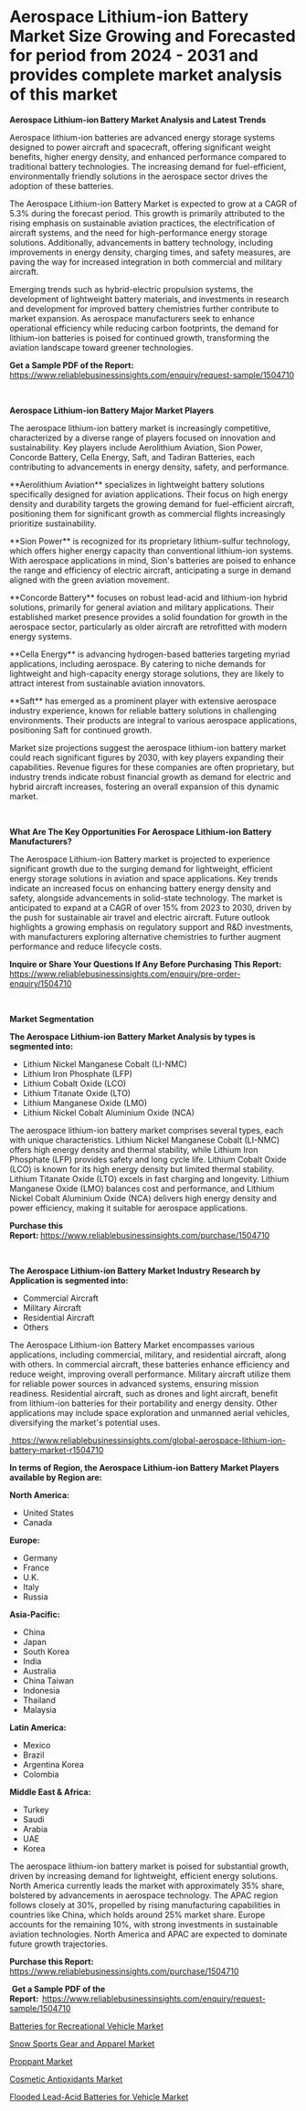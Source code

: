 <p><h1>Aerospace Lithium-ion Battery Market Size Growing and Forecasted for period from 2024 - 2031 and provides complete market analysis of this market</h1></p><p><strong>Aerospace Lithium-ion Battery Market Analysis and Latest Trends</strong></p>
<p><p>Aerospace lithium-ion batteries are advanced energy storage systems designed to power aircraft and spacecraft, offering significant weight benefits, higher energy density, and enhanced performance compared to traditional battery technologies. The increasing demand for fuel-efficient, environmentally friendly solutions in the aerospace sector drives the adoption of these batteries.</p><p>The Aerospace Lithium-ion Battery Market is expected to grow at a CAGR of 5.3% during the forecast period. This growth is primarily attributed to the rising emphasis on sustainable aviation practices, the electrification of aircraft systems, and the need for high-performance energy storage solutions. Additionally, advancements in battery technology, including improvements in energy density, charging times, and safety measures, are paving the way for increased integration in both commercial and military aircraft.</p><p>Emerging trends such as hybrid-electric propulsion systems, the development of lightweight battery materials, and investments in research and development for improved battery chemistries further contribute to market expansion. As aerospace manufacturers seek to enhance operational efficiency while reducing carbon footprints, the demand for lithium-ion batteries is poised for continued growth, transforming the aviation landscape toward greener technologies.</p></p>
<p><strong>Get a Sample PDF of the Report:&nbsp;</strong> <a href="https://www.reliablebusinessinsights.com/enquiry/request-sample/1504710?utm_campaign=1091&utm_medium=2&utm_source=Github&utm_content=ia&utm_term=27092024&utm_id=aerospace-lithium-ion-battery">https://www.reliablebusinessinsights.com/enquiry/request-sample/1504710</a></p>
<p>&nbsp;</p>
<p><strong>Aerospace Lithium-ion Battery Major Market Players</strong></p>
<p><p>The aerospace lithium-ion battery market is increasingly competitive, characterized by a diverse range of players focused on innovation and sustainability. Key players include Aerolithium Aviation, Sion Power, Concorde Battery, Cella Energy, Saft, and Tadiran Batteries, each contributing to advancements in energy density, safety, and performance.</p><p>**Aerolithium Aviation** specializes in lightweight battery solutions specifically designed for aviation applications. Their focus on high energy density and durability targets the growing demand for fuel-efficient aircraft, positioning them for significant growth as commercial flights increasingly prioritize sustainability.</p><p>**Sion Power** is recognized for its proprietary lithium-sulfur technology, which offers higher energy capacity than conventional lithium-ion systems. With aerospace applications in mind, Sion's batteries are poised to enhance the range and efficiency of electric aircraft, anticipating a surge in demand aligned with the green aviation movement.</p><p>**Concorde Battery** focuses on robust lead-acid and lithium-ion hybrid solutions, primarily for general aviation and military applications. Their established market presence provides a solid foundation for growth in the aerospace sector, particularly as older aircraft are retrofitted with modern energy systems.</p><p>**Cella Energy** is advancing hydrogen-based batteries targeting myriad applications, including aerospace. By catering to niche demands for lightweight and high-capacity energy storage solutions, they are likely to attract interest from sustainable aviation innovators.</p><p>**Saft** has emerged as a prominent player with extensive aerospace industry experience, known for reliable battery solutions in challenging environments. Their products are integral to various aerospace applications, positioning Saft for continued growth.</p><p>Market size projections suggest the aerospace lithium-ion battery market could reach significant figures by 2030, with key players expanding their capabilities. Revenue figures for these companies are often proprietary, but industry trends indicate robust financial growth as demand for electric and hybrid aircraft increases, fostering an overall expansion of this dynamic market.</p></p>
<p>&nbsp;</p>
<p><strong>What Are The Key Opportunities For Aerospace Lithium-ion Battery Manufacturers?</strong></p>
<p><p>The Aerospace Lithium-ion Battery market is projected to experience significant growth due to the surging demand for lightweight, efficient energy storage solutions in aviation and space applications. Key trends indicate an increased focus on enhancing battery energy density and safety, alongside advancements in solid-state technology. The market is anticipated to expand at a CAGR of over 15% from 2023 to 2030, driven by the push for sustainable air travel and electric aircraft. Future outlook highlights a growing emphasis on regulatory support and R&D investments, with manufacturers exploring alternative chemistries to further augment performance and reduce lifecycle costs.</p></p>
<p><strong>Inquire or Share Your Questions If Any Before Purchasing This Report:</strong> <a href="https://www.reliablebusinessinsights.com/enquiry/pre-order-enquiry/1504710?utm_campaign=1091&utm_medium=2&utm_source=Github&utm_content=ia&utm_term=27092024&utm_id=aerospace-lithium-ion-battery">https://www.reliablebusinessinsights.com/enquiry/pre-order-enquiry/1504710</a></p>
<p>&nbsp;</p>
<p><strong>Market Segmentation</strong></p>
<p><strong>The Aerospace Lithium-ion Battery Market Analysis by types is segmented into:</strong></p>
<p><ul><li>Lithium Nickel Manganese Cobalt (LI-NMC)</li><li>Lithium Iron Phosphate (LFP)</li><li>Lithium Cobalt Oxide (LCO)</li><li>Lithium Titanate Oxide (LTO)</li><li>Lithium Manganese Oxide (LMO)</li><li>Lithium Nickel Cobalt Aluminium Oxide (NCA)</li></ul></p>
<p><p>The aerospace lithium-ion battery market comprises several types, each with unique characteristics. Lithium Nickel Manganese Cobalt (LI-NMC) offers high energy density and thermal stability, while Lithium Iron Phosphate (LFP) provides safety and long cycle life. Lithium Cobalt Oxide (LCO) is known for its high energy density but limited thermal stability. Lithium Titanate Oxide (LTO) excels in fast charging and longevity. Lithium Manganese Oxide (LMO) balances cost and performance, and Lithium Nickel Cobalt Aluminium Oxide (NCA) delivers high energy density and power efficiency, making it suitable for aerospace applications.</p></p>
<p><strong>Purchase this Report:&nbsp;</strong><a href="https://www.reliablebusinessinsights.com/purchase/1504710?utm_campaign=1091&utm_medium=2&utm_source=Github&utm_content=ia&utm_term=27092024&utm_id=aerospace-lithium-ion-battery">https://www.reliablebusinessinsights.com/purchase/1504710</a></p>
<p>&nbsp;</p>
<p><strong>The Aerospace Lithium-ion Battery Market Industry Research by Application is segmented into:</strong></p>
<p><ul><li>Commercial Aircraft</li><li>Military Aircraft</li><li>Residential Aircraft</li><li>Others</li></ul></p>
<p><p>The Aerospace Lithium-ion Battery Market encompasses various applications, including commercial, military, and residential aircraft, along with others. In commercial aircraft, these batteries enhance efficiency and reduce weight, improving overall performance. Military aircraft utilize them for reliable power sources in advanced systems, ensuring mission readiness. Residential aircraft, such as drones and light aircraft, benefit from lithium-ion batteries for their portability and energy density. Other applications may include space exploration and unmanned aerial vehicles, diversifying the market's potential uses.</p></p>
<p><a href="https://www.reliablebusinessinsights.com/global-aerospace-lithium-ion-battery-market-r1504710?utm_campaign=1091&utm_medium=2&utm_source=Github&utm_content=ia&utm_term=27092024&utm_id=aerospace-lithium-ion-battery">&nbsp;https://www.reliablebusinessinsights.com/global-aerospace-lithium-ion-battery-market-r1504710</a></p>
<p><strong>In terms of Region, the Aerospace Lithium-ion Battery Market Players available by Region are:</strong></p>
<p>
    <p> <strong> North America: </strong>
        <ul>
            <li>United States</li>
            <li>Canada</li>
        </ul>
        </p> 
    <p> <strong> Europe: </strong>
        <ul>
            <li>Germany</li>
            <li>France</li>
            <li>U.K.</li>
            <li>Italy</li>
            <li>Russia</li>
        </ul>
        </p> 
    <p> <strong> Asia-Pacific: </strong>
        <ul>
            <li>China</li>
            <li>Japan</li>
            <li>South Korea</li>
            <li>India</li>
            <li>Australia</li>
            <li>China Taiwan</li>
            <li>Indonesia</li>
            <li>Thailand</li>
            <li>Malaysia</li>
        </ul>
        </p> 
    <p> <strong> Latin America: </strong>
        <ul>
            <li>Mexico</li>
            <li>Brazil</li>
            <li>Argentina Korea</li>
            <li>Colombia</li>
        </ul>
        </p> 
    <p> <strong> Middle East & Africa: </strong>
        <ul>
            <li>Turkey</li>
            <li>Saudi</li>
            <li>Arabia</li>
            <li>UAE</li>
            <li>Korea</li>
        </ul>
    </p>
    </p>
<p><p>The aerospace lithium-ion battery market is poised for substantial growth, driven by increasing demand for lightweight, efficient energy solutions. North America currently leads the market with approximately 35% share, bolstered by advancements in aerospace technology. The APAC region follows closely at 30%, propelled by rising manufacturing capabilities in countries like China, which holds around 25% market share. Europe accounts for the remaining 10%, with strong investments in sustainable aviation technologies. North America and APAC are expected to dominate future growth trajectories.</p></p>
<p><strong>Purchase this Report: </strong><a href="https://www.reliablebusinessinsights.com/purchase/1504710?utm_campaign=1091&utm_medium=2&utm_source=Github&utm_content=ia&utm_term=27092024&utm_id=aerospace-lithium-ion-battery">https://www.reliablebusinessinsights.com/purchase/1504710</a></p>
<p>&nbsp;<strong>Get a Sample PDF of the Report:&nbsp;&nbsp;</strong><a href="https://www.reliablebusinessinsights.com/enquiry/request-sample/1504710?utm_campaign=1091&utm_medium=2&utm_source=Github&utm_content=ia&utm_term=27092024&utm_id=aerospace-lithium-ion-battery">https://www.reliablebusinessinsights.com/enquiry/request-sample/1504710</a></p>
<p><strong></strong></p>
<p><p><a href="https://github.com/HACHEMALEX/Market-Research-Report-List-1/blob/main/batteries-for-recreational-vehicle-market.md?utm_campaign=1091&utm_medium=2&utm_source=Github&utm_content=ia&utm_term=27092024&utm_id=aerospace-lithium-ion-battery">Batteries for Recreational Vehicle Market</a></p><p><a href="https://issuu.com/reportprime-2/docs/snow-sports-gear-and-apparel-market_fe370465ee707e?utm_campaign=1091&utm_medium=2&utm_source=Github&utm_content=ia&utm_term=27092024&utm_id=aerospace-lithium-ion-battery">Snow Sports Gear and Apparel Market</a></p><p><a href="https://www.linkedin.com/pulse/proppant-market-insights-products-regional-analysis-forecasted-vlfic?utm_campaign=1091&utm_medium=2&utm_source=Github&utm_content=ia&utm_term=27092024&utm_id=aerospace-lithium-ion-battery">Proppant Market</a></p><p><a href="https://www.linkedin.com/pulse/cosmetic-antioxidants-market-trends-regional-insights-forecasted-glacc?utm_campaign=1091&utm_medium=2&utm_source=Github&utm_content=ia&utm_term=27092024&utm_id=aerospace-lithium-ion-battery">Cosmetic Antioxidants Market</a></p><p><a href="https://github.com/ClaraRSutton/Market-Research-Report-List-1/blob/main/flooded-lead-acid-batteries-for-vehicle-market.md?utm_campaign=1091&utm_medium=2&utm_source=Github&utm_content=ia&utm_term=27092024&utm_id=aerospace-lithium-ion-battery">Flooded Lead-Acid Batteries for Vehicle Market</a></p></p>